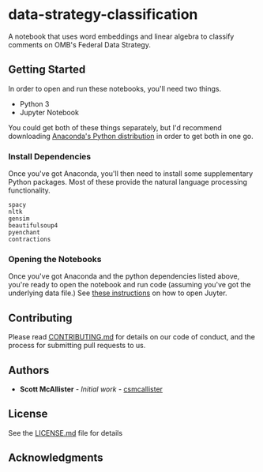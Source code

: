 # data-strategy-classification
A notebook that uses word embeddings and linear algebra to classify comments on OMB's Federal Data Strategy.

## Getting Started
In order to open and run these notebooks, you'll need two things.
 - Python 3
 - Jupyter Notebook

You could get both of these things separately, but I'd recommend downloading [Anaconda's Python distribution](https://www.anaconda.com/download/#macos) in order to get both in one go.

### Install Dependencies

Once you've got Anaconda, you'll then need to install some supplementary Python packages. Most of these provide the natural language processing functionality. 

```
spacy
nltk
gensim
beautifulsoup4
pyenchant
contractions
```

### Opening the Notebooks
Once you've got Anaconda and the python dependencies listed above, you're ready to open the notebook and run code (assuming you've got the underlying data file.)
See [these instructions](https://jupyter-notebook-beginner-guide.readthedocs.io/en/latest/execute.html) on how to open Juyter.


## Contributing

Please read [CONTRIBUTING.md](https://github.com/GSA/data-strategy-classification/blob/master/CONTRIBUTING.MD) for details on our code of conduct, and the process for submitting pull requests to us.


## Authors

* **Scott McAllister** - *Initial work* - [csmcallister](https://github.com/csmcallister)


## License

See the [LICENSE.md](https://github.com/GSA/data-strategy-classification/blob/master/LICENSE) file for details

## Acknowledgments
